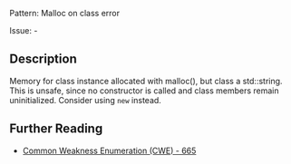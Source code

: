 Pattern: Malloc on class error

Issue: -

## Description

Memory for class instance allocated with malloc(), but class a std::string. This is unsafe, since no constructor is called and class members remain uninitialized. Consider using `new` instead.

## Further Reading

* [Common Weakness Enumeration (CWE) - 665](https://cwe.mitre.org/data/definitions/665.html)